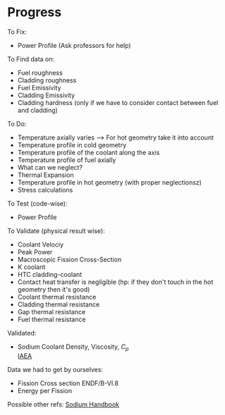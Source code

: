 # Progress

To Fix:
- Power Profile (Ask professors for help)

To Find data on:
- Fuel roughness
- Cladding roughness
- Fuel Emissivity
- Cladding Emissivity
- Cladding hardness (only if we have to consider contact between fuel and cladding)
  
To Do:
- Temperature axially varies --> For hot geometry take it into account
- Temperature profile in cold geometry
- Temperature profile of the coolant along the axis
- Temperature profile of fuel axially
- What can we neglect?
- Thermal Expansion
- Temperature profile in hot geometry (with proper neglectionsz)
- Stress calculations

To Test (code-wise):
- Power Profile

To Validate (physical result wise):
- Coolant Velociy
- Peak Power
- Macroscopic Fission Cross-Section
- K coolant
- HTC cladding-coolant
- Contact heat transfer is negligible (hp: if they don't touch in the hot geometry then it's good)
- Coolant thermal resistance
- Cladding thermal resistance
- Gap thermal resistance
- Fuel thermal resistance

Validated:
- Sodium Coolant Density, Viscosity, $C_p$   
[IAEA](https://inis.iaea.org/collection/NCLCollectionStore/_Public/14/776/14776927.pdf)

Data we had to get by ourselves:
- Fission Cross section ENDF/B-VI.8
- Energy per Fission

Possible other refs:
[Sodium Handbook](https://www-pub.iaea.org/MTCD/publications/PDF/CRCP_SOD_003web.pdf)
